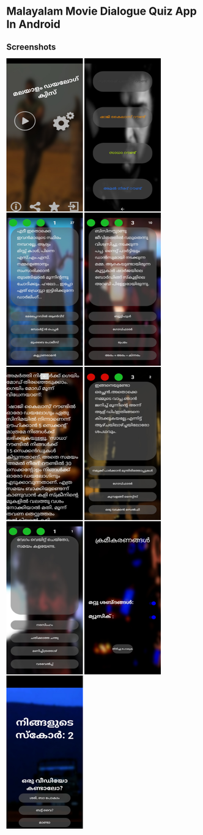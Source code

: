 # Malayalam Movie Dialogue Quiz App In Android

## Screenshots

<img src="img/4.jpg" width="200" height="400"/>
<img src="img/10.jpg" width="200" height="400"/>
<img src="img/1.jpg" width="200" height="400"/>
<img src="img/3.jpg" width="200" height="400"/>
<img src="img/6.jpg" width="200" height="400"/>
<img src="img/8.jpg" width="200" height="400"/>
<img src="img/9.jpg" width="200" height="400"/>
<img src="img/5.jpg" width="200" height="400"/>
<img src="img/2.jpg" width="200" height="400"/>

